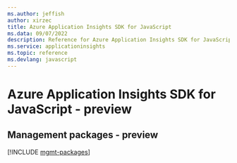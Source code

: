 ```yaml
---
ms.author: jeffish
author: xirzec
title: Azure Application Insights SDK for JavaScript
ms.data: 09/07/2022
description: Reference for Azure Application Insights SDK for JavaScript
ms.service: applicationinsights
ms.topic: reference
ms.devlang: javascript
---
```

# Azure Application Insights SDK for JavaScript - preview

## Management packages - preview
[!INCLUDE [mgmt-packages](application-insights-mgmt-index.md)]